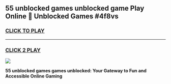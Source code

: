 
## 55 unblocked games unblocked game Play Online 👋 Unblocked Games #4f8vs
<h3>
<a href="https://premium.freeplayer.one?title=55_unblocked_games&ref=21F">CLICK TO PLAY</a></h3>
<hr>

<h3>
<a href="https://premium.freeplayer.one?title=55_unblocked_games&ref=21F">CLICK 2 PLAY</a>
  
</h3>

<a href="https://premium.freeplayer.one?title=55_unblocked_games&ref=21F/"><img src="https://clearcache.store/games.png"></a>


**55 unblocked games games unblocked: Your Gateway to Fun and Accessible Online Gaming**
